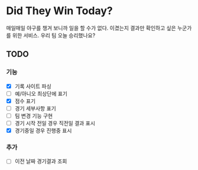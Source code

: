 # Did They Win Today?

매일매일 야구를 챙겨 보니까 일을 할 수가 없다. 이겼는지 결과만 확인하고 싶은 누군가를 위한 서비스. 우리 팀 오늘 승리했나요?

## TODO
### 기능
- [x] 기록 사이트 파싱
- [ ] 예/아니오 최상단에 표기
- [x] 점수 표기
- [ ] 경기 세부사항 표기
- [ ] 팀 변경 기능 구현
- [ ] 경기 시작 전일 경우 직전일 결과 표시
- [x] 경기중일 경우 진행중 표시

### 추가
- [ ] 이전 날짜 경기결과 조회
